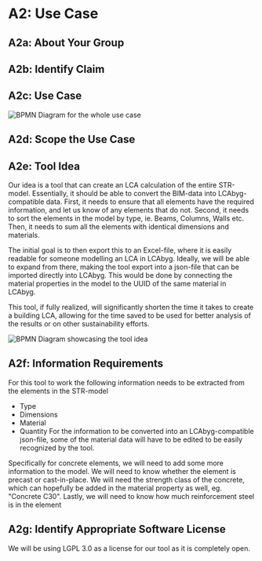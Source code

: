 # A2: Use Case

## A2a: About Your Group

## A2b: Identify Claim

## A2c: Use Case

![BPMN Diagram for the whole use case](https://github.com/GustavS193940/BIManalyst_33_Sustainability/main/A2/IMG/UseCase.svg)

## A2d: Scope the Use Case

## A2e: Tool Idea
Our idea is a tool that can create an LCA calculation of the entire STR-model.
Essentially, it should be able to convert the BIM-data into LCAbyg-compatible data.
First, it needs to ensure that all elements have the required information, and let us know of any elements that do not.
Second, it needs to sort the elements in the model by type, ie. Beams, Columns, Walls etc.
Then, it needs to sum all the elements with identical dimensions and materials.

The initial goal is to then export this to an Excel-file, where it is easily readable for someone modelling an LCA in LCAbyg.
Ideally, we will be able to expand from there, making the tool export into a json-file that can be imported directly into LCAbyg.
This would be done by connecting the material properties in the model to the UUID of the same material in LCAbyg.

This tool, if fully realized, will significantly shorten the time it takes to create a building LCA, allowing for the time saved to be used for better analysis of the results or on other sustainability efforts.

![BPMN Diagram showcasing the tool idea](https://github.com/GustavS193940/BIManalyst_33_Sustainability/main/A2/IMG/ToolIdea.svg)

## A2f: Information Requirements
For this tool to work the following information needs to be extracted from the elements in the STR-model
- Type
- Dimensions
- Material
- Quantity
For the information to be converted into an LCAbyg-compatible json-file, some of the material data will have to be edited to be easily recognized by the tool.

Specifically for concrete elements, we will need to add some more information to the model.
We will need to know whether the element is precast or cast-in-place.
We will need the strength class of the concrete, which can hopefully be added in the material property as well, eg. "Concrete C30".
Lastly, we will need to know how much reinforcement steel is in the element

## A2g: Identify Appropriate Software License
We will be using LGPL 3.0 as a license for our tool as it is completely open.
